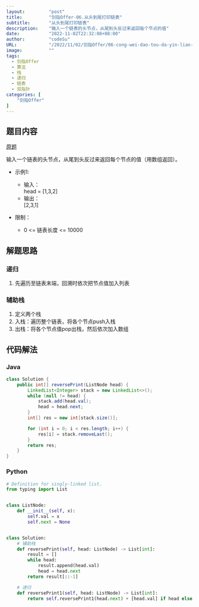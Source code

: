 ```yaml
---
layout:         "post"
title:          "剑指Offer-06.从头到尾打印链表"
subtitle:       "从头到尾打印链表"
description:    "输入一个链表的头节点，从尾到头反过来返回每个节点的值"
date:           "2022-11-02T22:32:08+08:00"
author:         "codeSu"
URL:            "/2022/11/02/剑指Offer/06-cong-wei-dao-tou-da-yin-lian-biao-lcof"
image:          ""
tags:
  - 剑指Offer
  - 算法
  - 栈
  - 递归
  - 链表
  - 双指针
categories: [
    "剑指Offer"
]
---
```


## 题目内容

[原题](https://leetcode-cn.com/problems/cong-wei-dao-tou-da-yin-lian-biao-lcof/)

输入一个链表的头节点，从尾到头反过来返回每个节点的值（用数组返回）。

- 示例1:
  - 输入：\
    head = [1,3,2]
  - 输出：\
    [2,3,1]

- 限制：
  - 0 <= 链表长度 <= 10000

## 解题思路

### 递归

1. 先遍历至链表末端，回溯时依次把节点值加入列表

### 辅助栈

1. 定义两个栈
2. 入栈：遍历整个链表，将各个节点push入栈
3. 出栈：将各个节点值pop出栈，然后依次加入数组

## 代码解法

### Java

```java
class Solution {
    public int[] reversePrint(ListNode head) {
        LinkedList<Integer> stack = new LinkedList<>();
        while (null != head) {
            stack.add(head.val);
            head = head.next;
        }
        int[] res = new int[stack.size()];

        for (int i = 0; i < res.length; i++) {
            res[i] = stack.removeLast();
        }
        return res;
    }
}
```

### Python

```python
# Definition for singly-linked list.
from typing import List


class ListNode:
    def __init__(self, x):
        self.val = x
        self.next = None


class Solution:
    # 辅助栈
    def reversePrint(self, head: ListNode) -> List[int]:
        result = []
        while head:
            result.append(head.val)
            head = head.next
        return result[::-1]

    # 递归
    def reversePrint1(self, head: ListNode) -> List[int]:
        return self.reversePrint1(head.next) + [head.val] if head else []

```
